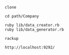 ```
clone
```
```
cd path/Company
```
```
ruby lib/data_creator.rb
ruby lib/data_generator.rb
```
```
rackup
```
```
http://localhost:9292/
```
